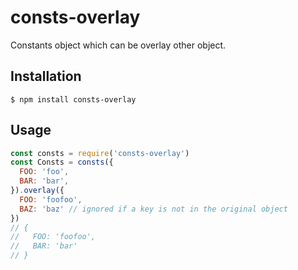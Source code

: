 # consts-overlay

Constants object which can be overlay other object.

## Installation

```
$ npm install consts-overlay
```

## Usage

```javascript
const consts = require('consts-overlay')
const Consts = consts({
  FOO: 'foo',
  BAR: 'bar',
}).overlay({
  FOO: 'foofoo',
  BAZ: 'baz' // ignored if a key is not in the original object
})
// {
//   FOO: 'foofoo',
//   BAR: 'bar'
// }
```